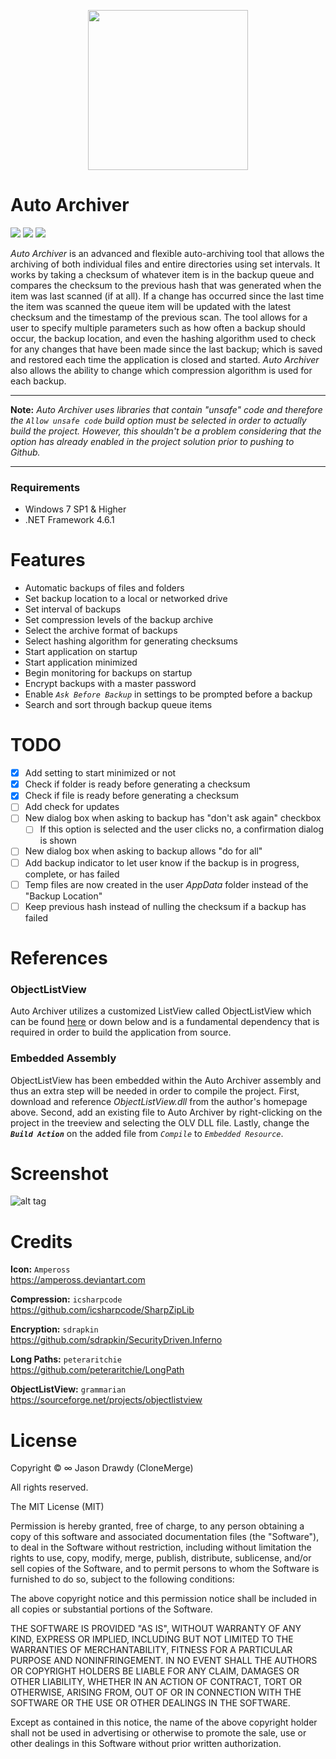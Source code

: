 <p align="center">
    <img width="256" height="256" src="https://user-images.githubusercontent.com/40871836/43288652-2dbc2604-90ee-11e8-8615-4f5478045612.png"
</p>

# Auto Archiver
<p align="left">
    <!-- Version -->
    <img src="https://img.shields.io/badge/version-1.0.0-brightgreen.svg">
    <!-- Docs -->
    <img src="https://img.shields.io/badge/docs-not%20found-lightgrey.svg">
    <!-- License -->
    <img src="https://img.shields.io/badge/license-MIT-blue.svg">
</p>

*Auto Archiver* is an advanced and flexible auto-archiving tool that allows the archiving of both individual files and entire directories using set intervals. It works by taking a checksum of whatever item is in the backup queue and compares the checksum to the previous hash that was generated when the item was last scanned (if at all). If a change has occurred since the last time the item was scanned the queue item will be updated with the latest checksum and the timestamp of the previous scan. The tool allows for a user to specify multiple parameters such as how often a backup should occur, the backup location, and even the hashing algorithm used to check for any changes that have been made since the last backup; which is saved and restored each time the application is closed and started. *Auto Archiver* also allows the ability to change which compression algorithm is used for each backup.

---

**Note:** *Auto Archiver uses libraries that contain "unsafe" code and therefore the `Allow unsafe code` build option must be selected in order to actually build the project. However, this shouldn't be a problem considering that the option has already enabled in the project solution prior to pushing to Github.*

---

### Requirements
- Windows 7 SP1 & Higher
- .NET Framework 4.6.1

# Features
- Automatic backups of files and folders
- Set backup location to a local or networked drive
- Set interval of backups
- Set compression levels of the backup archive
- Select the archive format of backups
- Select hashing algorithm for generating checksums
- Start application on startup
- Start application minimized
- Begin monitoring for backups on startup
- Encrypt backups with a master password
- Enable *`Ask Before Backup`* in settings to be prompted before a backup
- Search and sort through backup queue items

# TODO
- [x] Add setting to start minimized or not
- [x] Check if folder is ready before generating a checksum
- [x] Check if file is ready before generating a checksum
- [ ] Add check for updates
- [ ] New dialog box when asking to backup has "don't ask again" checkbox
    - [ ] If this option is selected and the user clicks no, a confirmation dialog is shown
- [ ] New dialog box when asking to backup allows "do for all"
- [ ] Add backup indicator to let user know if the backup is in progress, complete, or has failed
- [ ] Temp files are now created in the user *AppData* folder instead of the "Backup Location"
- [ ] Keep previous hash instead of nulling the checksum if a backup has failed

# References

### ObjectListView
Auto Archiver utilizes a customized ListView called ObjectListView which can be found [here]("http://objectlistview.sourceforge.net/cs/index.html") or down below and is a fundamental dependency that is required in order to build the application from source.

### Embedded Assembly
ObjectListView has been embedded within the Auto Archiver assembly and thus an extra step will be needed in order to compile the project. First, download and reference *ObjectListView.dll* from the author's homepage above. Second, add an existing file to Auto Archiver by right-clicking on the project in the treeview and selecting the OLV DLL file. Lastly, change the ***`Build Action`*** on the added file from *`Compile`* to *`Embedded Resource`*.

# Screenshot
![alt tag](https://user-images.githubusercontent.com/40871836/43294523-5944d6f6-9105-11e8-9068-9189607eef7e.png)

# Credits

**Icon:** `Ampeross` <br>
https://ampeross.deviantart.com <br>

**Compression:** `icsharpcode` <br>
https://github.com/icsharpcode/SharpZipLib <br>

**Encryption:** `sdrapkin` <br>
https://github.com/sdrapkin/SecurityDriven.Inferno <br>

**Long Paths:** `peteraritchie` <br>
https://github.com/peteraritchie/LongPath <br>

**ObjectListView:** `grammarian` <br>
https://sourceforge.net/projects/objectlistview <br>

# License

Copyright © ∞ Jason Drawdy (CloneMerge)

All rights reserved.

The MIT License (MIT)

Permission is hereby granted, free of charge, to any person obtaining a copy
of this software and associated documentation files (the "Software"), to deal
in the Software without restriction, including without limitation the rights
to use, copy, modify, merge, publish, distribute, sublicense, and/or sell
copies of the Software, and to permit persons to whom the Software is
furnished to do so, subject to the following conditions:

The above copyright notice and this permission notice shall be included in all
copies or substantial portions of the Software.

THE SOFTWARE IS PROVIDED "AS IS", WITHOUT WARRANTY OF ANY KIND, EXPRESS OR
IMPLIED, INCLUDING BUT NOT LIMITED TO THE WARRANTIES OF MERCHANTABILITY,
FITNESS FOR A PARTICULAR PURPOSE AND NONINFRINGEMENT. IN NO EVENT SHALL THE
AUTHORS OR COPYRIGHT HOLDERS BE LIABLE FOR ANY CLAIM, DAMAGES OR OTHER
LIABILITY, WHETHER IN AN ACTION OF CONTRACT, TORT OR OTHERWISE, ARISING FROM,
OUT OF OR IN CONNECTION WITH THE SOFTWARE OR THE USE OR OTHER DEALINGS IN
THE SOFTWARE.

Except as contained in this notice, the name of the above copyright holder
shall not be used in advertising or otherwise to promote the sale, use or
other dealings in this Software without prior written authorization.
